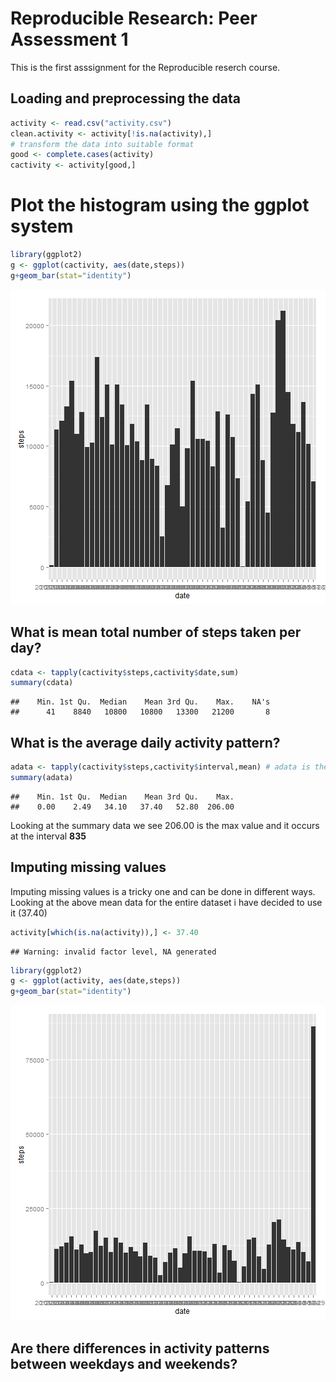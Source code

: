 # Reproducible Research: Peer Assessment 1

This is the first asssignment for the Reproducible reserch course.

## Loading and preprocessing the data


```r
activity <- read.csv("activity.csv")
clean.activity <- activity[!is.na(activity),]
# transform the data into suitable format
good <- complete.cases(activity)
cactivity <- activity[good,]
```

# Plot the histogram using the ggplot system


```r
library(ggplot2)
g <- ggplot(cactivity, aes(date,steps))
g+geom_bar(stat="identity")
```

![plot of chunk unnamed-chunk-2](figure/unnamed-chunk-2.png) 

## What is mean total number of steps taken per day?


```r
cdata <- tapply(cactivity$steps,cactivity$date,sum)
summary(cdata)
```

```
##    Min. 1st Qu.  Median    Mean 3rd Qu.    Max.    NA's 
##      41    8840   10800   10800   13300   21200       8
```

## What is the average daily activity pattern?


```r
adata <- tapply(cactivity$steps,cactivity$interval,mean) # adata is the vector with average steps per interval
summary(adata) 
```

```
##    Min. 1st Qu.  Median    Mean 3rd Qu.    Max. 
##    0.00    2.49   34.10   37.40   52.80  206.00
```

Looking at the summary data we see 206.00 is the max value and it occurs at the interval **835**

## Imputing missing values

Imputing missing values is a tricky one and can be done in different ways. Looking at the above mean data for the entire dataset i have decided to use it (37.40)


```r
activity[which(is.na(activity)),] <- 37.40
```

```
## Warning: invalid factor level, NA generated
```

```r
library(ggplot2)
g <- ggplot(activity, aes(date,steps))
g+geom_bar(stat="identity")
```

![plot of chunk unnamed-chunk-5](figure/unnamed-chunk-5.png) 

## Are there differences in activity patterns between weekdays and weekends?
